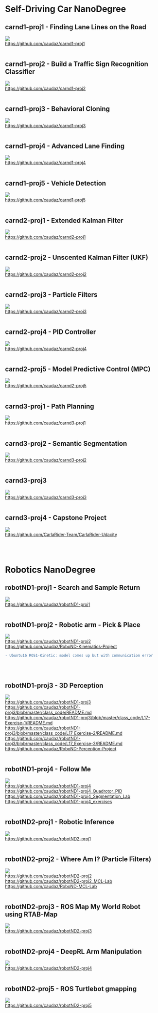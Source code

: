 # Self-Driving Car NanoDegree

## carnd1-proj1 - Finding Lane Lines on the Road </br>
![](./media/carnd1-proj1.png) </br>
https://github.com/caudaz/carnd1-proj1 </br></br>

## carnd1-proj2 - Build a Traffic Sign Recognition Classifier </br>
![](./media/carnd1-proj2.png) </br>
https://github.com/caudaz/carnd1-proj2</br></br>

## carnd1-proj3 - Behavioral Cloning </br>
![](./media/carnd1-proj3.png) </br>
https://github.com/caudaz/carnd1-proj3</br></br>

## carnd1-proj4 - Advanced Lane Finding </br>
![](./media/carnd1-proj4.png) </br>
https://github.com/caudaz/carnd1-proj4</br></br>

## carnd1-proj5 - Vehicle Detection </br>
![](./media/carnd1-proj5.png) </br>
https://github.com/caudaz/carnd1-proj5</br></br>

## carnd2-proj1 - Extended Kalman Filter </br>
![](./media/carnd2-proj1.png) </br>
https://github.com/caudaz/carnd2-proj1</br></br>

## carnd2-proj2 - Unscented Kalman Filter (UKF) </br>
![](./media/carnd2-proj2.png) </br>
https://github.com/caudaz/carnd2-proj2</br></br>

## carnd2-proj3 - Particle Filters </br>
![](./media/carnd2-proj3.png) </br>
https://github.com/caudaz/carnd2-proj3</br></br>

## carnd2-proj4 - PID Controller </br>
![](./media/carnd2-proj4.png) </br>
https://github.com/caudaz/carnd2-proj4</br></br>

## carnd2-proj5 - Model Predictive Control (MPC) </br>
![](./media/carnd2-proj5.png) </br>
https://github.com/caudaz/carnd2-proj5</br></br>

## carnd3-proj1 - Path Planning </br>
![](./media/carnd3-proj1.png) </br>
https://github.com/caudaz/carnd3-proj1</br></br>

## carnd3-proj2 - Semantic Segmentation </br>
![](./media/carnd3-proj2.png) </br>
https://github.com/caudaz/carnd3-proj2</br></br>

## carnd3-proj3 </br>
![](./media/carnd3-proj3.png) </br>
https://github.com/caudaz/carnd3-proj3</br></br>

## carnd3-proj4 - Capstone Project </br>
![](./media/carnd3-proj4b.png) </br>
https://github.com/CarlaRider-Team/CarlaRider-Udacity</br></br></br></br>


# Robotics NanoDegree

## robotND1-proj1 - Search and Sample Return </br>
![](./media/robotND1-proj1.png) </br>
https://github.com/caudaz/robotND1-proj1</br></br>

## robotND1-proj2 - Robotic arm - Pick & Place </br>
![](./media/robotND1-proj2.png) </br>
https://github.com/caudaz/robotND1-proj2 </br>
https://github.com/caudaz/RoboND-Kinematics-Project
```diff
- Ubuntu16 ROS1-Kinetic: model comes up but with communication error
```
</br></br>

## robotND1-proj3 - 3D Perception </br>
![](./media/robotND1-proj3.png) </br>
https://github.com/caudaz/robotND1-proj3 </br>
https://github.com/caudaz/robotND1-proj3/blob/master/class_code/README.md </br>
https://github.com/caudaz/robotND1-proj3/blob/master/class_code/L17-Exercise-1/README.md </br>
https://github.com/caudaz/robotND1-proj3/blob/master/class_code/L17_Exercise-2/README.md </br>
https://github.com/caudaz/robotND1-proj3/blob/master/class_code/L17_Exercise-3/README.md </br>
https://github.com/caudaz/RoboND-Perception-Project </br></br>

## robotND1-proj4 - Follow Me </br>
![](./media/robotND1-proj4.png) </br>
https://github.com/caudaz/robotND1-proj4 </br>
https://github.com/caudaz/robotND1-proj4_Quadrotor_PID </br>
https://github.com/caudaz/robotND1-proj4_Segmentation_Lab </br>
https://github.com/caudaz/robotND1-proj4_exercises </br></br>

## robotND2-proj1 - Robotic Inference </br>
![](./media/robotND2-proj1.png) </br>
https://github.com/caudaz/robotND2-proj1 </br></br>

## robotND2-proj2 - Where Am I? (Particle Filters) </br>
![](./media/robotND2-proj2.png) </br>
https://github.com/caudaz/robotND2-proj2 </br>
https://github.com/caudaz/robotND2-proj2_MCL-Lab </br>
https://github.com/caudaz/RoboND-MCL-Lab </br></br>

## robotND2-proj3 - ROS Map My World Robot using RTAB-Map </br>
![](./media/robotND2-proj3.png) </br>
https://github.com/caudaz/robotND2-proj3 </br></br>

## robotND2-proj4 - DeepRL Arm Manipulation </br>
![](./media/robotND2-proj4.png) </br>
https://github.com/caudaz/robotND2-proj4 </br></br>

## robotND2-proj5 - ROS Turtlebot gmapping </br>
![](./media/robotND2-proj5.png) </br>
https://github.com/caudaz/robotND2-proj5 </br></br>


